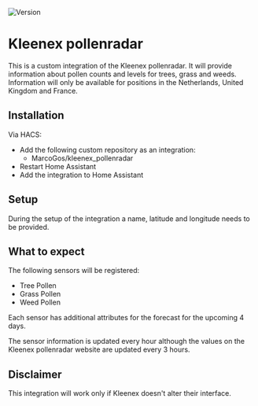 ![Version](https://img.shields.io/github/v/release/MarcoGos/kleenex_pollenradar?include_prereleases)

# Kleenex pollenradar

This is a custom integration of the Kleenex pollenradar. It will provide information about pollen counts and levels for trees, grass and weeds. Information will only be available for positions in the Netherlands, United Kingdom and France.

## Installation

Via HACS:

- Add the following custom repository as an integration:
    - MarcoGos/kleenex_pollenradar
- Restart Home Assistant
- Add the integration to Home Assistant

## Setup

During the setup of the integration a name, latitude and longitude needs to be provided.

## What to expect

The following sensors will be registered:

- Tree Pollen
- Grass Pollen
- Weed Pollen

Each sensor has additional attributes for the forecast for the upcoming 4 days.

The sensor information is updated every hour although the values on the Kleenex pollenradar website are updated every 3 hours.

## Disclaimer

This integration will work only if Kleenex doesn't alter their interface.
